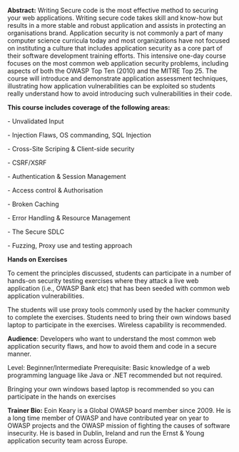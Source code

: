 **Abstract:** Writing Secure code is the most effective method to
securing your web applications. Writing secure code takes skill and
know-how but results in a more stable and robust application and assists
in protecting an organisations brand. Application security is not
commonly a part of many computer science curricula today and most
organizations have not focused on instituting a culture that includes
application security as a core part of their software development
training efforts. This intensive one-day course focuses on the most
common web application security problems, including aspects of both the
OWASP Top Ten (2010) and the MITRE Top 25. The course will introduce and
demonstrate application assessment techniques, illustrating how
application vulnerabilities can be exploited so students really
understand how to avoid introducing such vulnerabilities in their code.

**This course includes coverage of the following areas:**

\- Unvalidated Input

\- Injection Flaws, OS commanding, SQL Injection

\- Cross-Site Scriping & Client-side security

\- CSRF/XSRF

\- Authentication & Session Management

\- Access control & Authorisation

\- Broken Caching

\- Error Handling & Resource Management

\- The Secure SDLC

\- Fuzzing, Proxy use and testing approach

**Hands on Exercises**

To cement the principles discussed, students can participate in a number
of hands-on security testing exercises where they attack a live web
application (i.e., OWASP Bank etc) that has been seeded with common web
application vulnerabilities.

The students will use proxy tools commonly used by the hacker community
to complete the exercises. Students need to bring their own windows
based laptop to participate in the exercises. Wireless capability is
recommended.

**Audience**: Developers who want to understand the most common web
application security flaws, and how to avoid them and code in a secure
manner.

Level: Beginner/Intermediate Prerequisite: Basic knowledge of a web
programming language like Java or .NET recommended but not required.

Bringing your own windows based laptop is recommended so you can
participate in the hands on exercises

**Trainer Bio:** Eoin Keary is a Global OWASP board member since 2009.
He is a long time member of OWASP and have contributed year on year to
OWASP projects and the OWASP mission of fighting the causes of software
insecurity. He is based in Dublin, Ireland and run the Ernst & Young
application security team across Europe.
